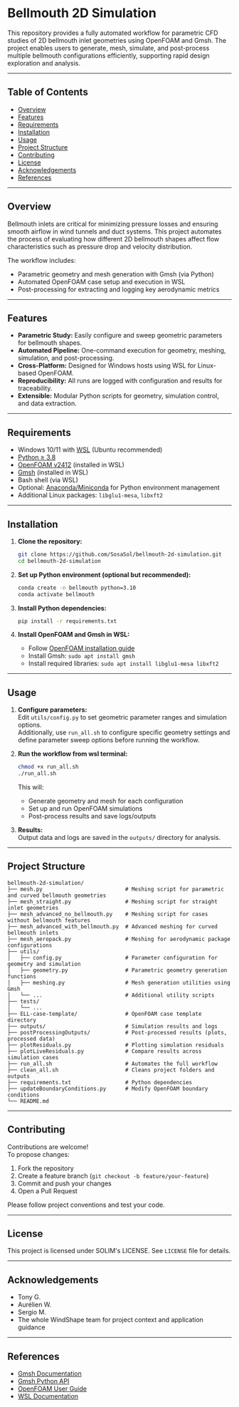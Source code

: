 # Bellmouth 2D Simulation

This repository provides a fully automated workflow for parametric CFD studies of 2D bellmouth inlet geometries using OpenFOAM and Gmsh. The project enables users to generate, mesh, simulate, and post-process multiple bellmouth configurations efficiently, supporting rapid design exploration and analysis.

---

## Table of Contents

- [Overview](#overview)
- [Features](#features)
- [Requirements](#requirements)
- [Installation](#installation)
- [Usage](#usage)
- [Project Structure](#project-structure)
- [Contributing](#contributing)
- [License](#license)
- [Acknowledgements](#acknowledgements)
- [References](#references)

---

## Overview

Bellmouth inlets are critical for minimizing pressure losses and ensuring smooth airflow in wind tunnels and duct systems. This project automates the process of evaluating how different 2D bellmouth shapes affect flow characteristics such as pressure drop and velocity distribution.

The workflow includes:

- Parametric geometry and mesh generation with Gmsh (via Python)
- Automated OpenFOAM case setup and execution in WSL
- Post-processing for extracting and logging key aerodynamic metrics

---

## Features

- **Parametric Study:** Easily configure and sweep geometric parameters for bellmouth shapes.
- **Automated Pipeline:** One-command execution for geometry, meshing, simulation, and post-processing.
- **Cross-Platform:** Designed for Windows hosts using WSL for Linux-based OpenFOAM.
- **Reproducibility:** All runs are logged with configuration and results for traceability.
- **Extensible:** Modular Python scripts for geometry, simulation control, and data extraction.

---

## Requirements

- Windows 10/11 with [WSL](https://docs.microsoft.com/en-us/windows/wsl/) (Ubuntu recommended)
- [Python ≥ 3.8](https://www.python.org/downloads/)
- [OpenFOAM v2412](https://openfoam.org/) (installed in WSL)
- [Gmsh](https://gmsh.info/) (installed in WSL)
- Bash shell (via WSL)
- Optional: [Anaconda/Miniconda](https://docs.conda.io/en/latest/) for Python environment management
- Additional Linux packages: `libglu1-mesa`, `libxft2`

---

## Installation

1. **Clone the repository:**

   ```bash
   git clone https://github.com/SosaSol/bellmouth-2d-simulation.git
   cd bellmouth-2d-simulation
   ```

2. **Set up Python environment (optional but recommended):**

   ```bash
   conda create -n bellmouth python=3.10
   conda activate bellmouth
   ```

3. **Install Python dependencies:**

   ```bash
   pip install -r requirements.txt
   ```

4. **Install OpenFOAM and Gmsh in WSL:**
   - Follow [OpenFOAM installation guide](https://openfoam.org/download/)
   - Install Gmsh: `sudo apt install gmsh`
   - Install required libraries: `sudo apt install libglu1-mesa libxft2`

---

## Usage

1. **Configure parameters:**  
   Edit `utils/config.py` to set geometric parameter ranges and simulation options.  
   Additionally, use `run_all.sh` to configure specific geometry settings and define parameter sweep options before running the workflow.

2. **Run the workflow from wsl terminal:**

   ```bash
   chmod +x run_all.sh
   ./run_all.sh
   ```

   This will:

   - Generate geometry and mesh for each configuration
   - Set up and run OpenFOAM simulations
   - Post-process results and save logs/outputs

3. **Results:**  
   Output data and logs are saved in the `outputs/` directory for analysis.

---

## Project Structure

```text
bellmouth-2d-simulation/
├── mesh.py                          # Meshing script for parametric and curved bellmouth geometries
├── mesh_straight.py                 # Meshing script for straight inlet geometries
├── mesh_advanced_no_bellmouth.py    # Meshing script for cases without bellmouth features
├── mesh_advanced_with_bellmouth.py  # Advanced meshing for curved bellmouth inlets
├── mesh_aeropack.py                 # Meshing for aerodynamic package configurations
├── utils/
│   ├── config.py                    # Parameter configuration for geometry and simulation
│   ├── geometry.py                  # Parametric geometry generation functions
│   ├── meshing.py                   # Mesh generation utilities using Gmsh
│   └── ...                          # Additional utility scripts
├── tests/
│   └── ...
├── ELL-case-template/               # OpenFOAM case template directory
├── outputs/                         # Simulation results and logs
├── postProcessingOutputs/           # Post-processed results (plots, processed data)
├── plotResiduals.py                 # Plotting simulation residuals
├── plotLiveResiduals.py             # Compare results across simulation cases
├── run_all.sh                       # Automates the full workflow
├── clean_all.sh                     # Cleans project folders and outputs
├── requirements.txt                 # Python dependencies
├── updateBoundaryConditions.py      # Modify OpenFOAM boundary conditions
└── README.md
```

---

## Contributing

Contributions are welcome!  
To propose changes:

1. Fork the repository
2. Create a feature branch (`git checkout -b feature/your-feature`)
3. Commit and push your changes
4. Open a Pull Request

Please follow project conventions and test your code.

---

## License

This project is licensed under SOLIM's LICENSE. See `LICENSE` file for details.

---

## Acknowledgements

- Tony G.
- Aurélien W.
- Sergio M.
- The whole WindShape team for project context and application guidance

---

## References

- [Gmsh Documentation](https://gmsh.info/doc/texinfo/gmsh.html)
- [Gmsh Python API](https://gitlab.onelab.info/gmsh/gmsh/blob/gmsh_4_13_1/api/gmsh.py)
- [OpenFOAM User Guide](https://cfd.direct/openfoam/user-guide/)
- [WSL Documentation](https://docs.microsoft.com/en-us/windows/wsl/)
